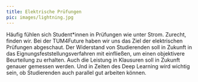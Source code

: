 ```yaml
---
title: Elektrische Prüfungen
pic: images/lightning.jpg 
---
```

Häufig fühlen sich Student\*innen in Prüfungen wie unter Strom. Zurecht, finden wir. Bei der TUM4Future haben wir uns das Ziel der elektrischen Prüfungen abgeschaut. Der Widerstand von Studierenden soll in Zukunft in das Eignungsfeststellungsverfahren mit einfließen, um einen objektivere Beurteilung zu erhalten. Auch die Leistung in Klausuren soll in Zukunft genauer gemessen werden. Und in Zeiten des Deep Learning wird wichtig sein, ob Studierenden auch parallel gut arbeiten können. 
